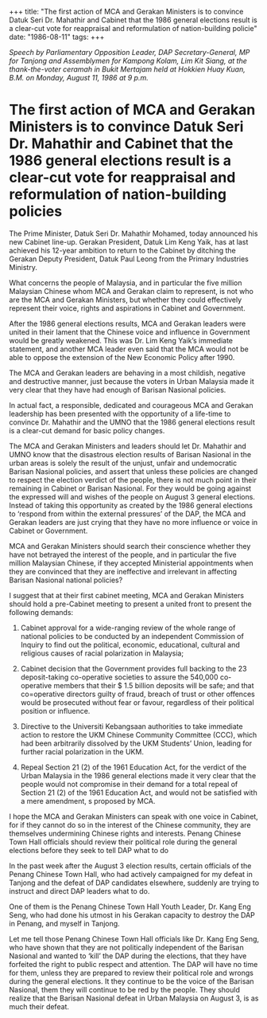 +++ 
title: "The first action of MCA and Gerakan Ministers is to convince Datuk Seri Dr. Mahathir and Cabinet that the 1986 general elections result is a clear-cut vote for reappraisal and reformulation of nation-building policie"
date: "1986-08-11"
tags:
+++

_Speech by Parliamentary Opposition Leader, DAP Secretary-General, MP for Tanjong and Assemblymen for Kampong Kolam, Lim Kit Siang, at the thank-the-voter ceramah in Bukit Mertajam held at Hokkien Huay Kuan, B.M. on Monday, August 11, 1986 at 9 p.m._

# The first action of MCA and Gerakan Ministers is to convince Datuk Seri Dr. Mahathir and Cabinet that the 1986 general elections result is a clear-cut vote for reappraisal and reformulation of nation-building policies

The Prime Minister, Datuk Seri Dr. Mahathir Mohamed, today announced his new Cabinet line-up. Gerakan President, Datuk Lim Keng Yaik, has at last achieved his 12-year ambition to return to the Cabinet by ditching the Gerakan Deputy President, Datuk Paul Leong from the Primary Industries Ministry.</u>

What concerns the people of Malaysia, and in particular the five million Malaysian Chinese whom MCA and Gerakan claim to represent, is not who are the MCA and Gerakan Ministers, but whether they could effectively represent their voice, rights and aspirations in Cabinet and Government.

After the 1986 general elections results, MCA and Gerakan leaders were united in their lament that the Chinese voice and influence in Government would be greatly weakened. This was Dr. Lim Keng Yaik’s immediate statement, and another MCA leader even said that the MCA would not be able to oppose the extension of the New Economic Policy after 1990.

The MCA and Gerakan leaders are behaving in a most childish, negative and destructive manner, just because the voters in Urban Malaysia made it very clear that they have had enough of Barisan Nasional policies.

In actual fact, a responsible, dedicated and courageous MCA and Gerakan leadership has been presented with the opportunity of a life-time to convince Dr. Mahathir and the UMNO that the 1986 general elections result is a clear-cut demand for basic policy changes.

The MCA and Gerakan Ministers and leaders should let Dr. Mahathir and UMNO know that the disastrous election results of Barisan Nasional in the urban areas is solely the result of the unjust, unfair and undemocratic Barisan Nasional policies, and assert that unless these policies are changed to respect the election verdict of the people, there is not much point in their remaining in Cabinet or Barisan Nasional. For they would be going against the expressed will and wishes of the people on August 3 general elections.
Instead of taking this opportunity as created by the 1986 general elections to ‘respond from within the external pressures’ of the DAP, the MCA and Gerakan leaders are just crying that they have no more influence or voice in Cabinet or Government.

MCA and Gerakan Ministers should search their conscience whether they have not betrayed the interest of the people, and in particular the five million Malaysian Chinese, if they accepted Ministerial appointments when they are convinced that they are ineffective and irrelevant in affecting Barisan Nasional national policies?

I suggest that at their first cabinet meeting, MCA and Gerakan Ministers should hold a pre-Cabinet meeting to present a united front to present the following demands:

1.	Cabinet approval for a wide-ranging review of the whole range of national policies to be conducted by an independent Commission of Inquiry to find out the political, economic, educational, cultural and religious causes of racial polarization in Malaysia;

2.	Cabinet decision that the Government provides full backing to the 23 deposit-taking co-operative societies to assure the 540,000 co-operative members that their $ 1.5 billion deposits will be safe; and that co=operative directors guilty of fraud, breach of trust or other offences would be prosecuted without fear or favour, regardless of their political position or influence.

3.	Directive to the Universiti Kebangsaan authorities to take immediate action to restore the UKM Chinese Community Committee (CCC), which had been arbitrarily dissolved by the UKM Students’ Union, leading for further racial polarization in the UKM.

4.	Repeal Section 21 (2) of the 1961 Education Act, for the verdict of the Urban Malaysia in the 1986 general elections made it very clear that the people would not compromise in their demand for a total repeal of Section 21 (2) of the 1961 Education Act, and would not be satisfied with a mere amendment, s proposed by MCA.

I hope the MCA and Gerakan Ministers can speak with one voice in Cabinet, for if they cannot do so in the interest of the Chinese community, they are themselves undermining Chinese rights and interests.
Penang Chinese Town Hall officials should review their political role during the general elections before they seek to tell DAP what to do										

In the past week after the August 3 election results, certain officials of the Penang Chinese Town Hall, who had actively campaigned for my defeat in Tanjong and the defeat of DAP candidates elsewhere, suddenly are trying to instruct and direct DAP leaders what to do.

One of them is the Penang Chinese Town Hall Youth Leader, Dr. Kang Eng Seng, who had done his utmost in his Gerakan capacity to destroy the DAP in Penang, and myself in Tanjong.

Let me tell those Penang Chinese Town Hall officials like Dr. Kang Eng Seng, who have shown that they are not politically independent of the Barisan Nasional and wanted to ‘kill’ the DAP during the elections, that they have forfeited the right to public respect and attention. The DAP will have no time for them, unless they are prepared to review their political role and wrongs during the general elections. It they continue to be the voice of the Barisan Nasional, them they will continue to be red by the people. They should realize that the Barisan Nasional defeat in Urban Malaysia on August 3, is as much their defeat.
 
